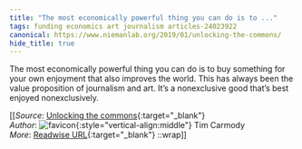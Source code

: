 ```yaml
---
title: "The most economically powerful thing you can do is to ..."
tags: funding economics art journalism articles-24023922
canonical: https://www.niemanlab.org/2019/01/unlocking-the-commons/
hide_title: true
---
```


The most economically powerful thing you can do is to buy something for your own enjoyment that also improves the world. This has always been the value proposition of journalism and art. It’s a nonexclusive good that’s best enjoyed nonexclusively.


[[_Source_: [Unlocking the commons](https://www.niemanlab.org/2019/01/unlocking-the-commons/){:target="_blank"}<br>
_Author_: ![favicon](https://s2.googleusercontent.com/s2/favicons?domain=www.niemanlab.org){:style="vertical-align:middle"} Tim Carmody<br>
_More_: [Readwise URL](https://readwise.io/open/469759901){:target="_blank"}
::wrap]]